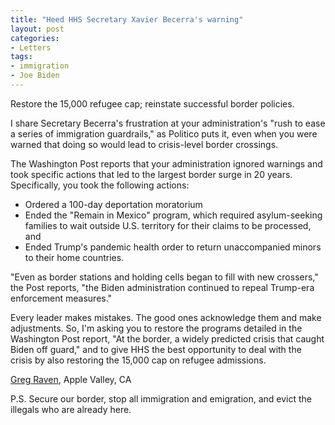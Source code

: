 ```yaml
---
title: "Heed HHS Secretary Xavier Becerra's warning"
layout: post
categories:
- Letters
tags:
- immigration
- Joe Biden
---
```


Restore the 15,000 refugee cap; reinstate successful border policies.

I share Secretary Becerra's frustration at your administration's "rush to ease a series of immigration guardrails," as Politico puts it, even when you were warned that doing so would lead to crisis-level border crossings.

The Washington Post reports that your administration ignored warnings and took specific actions that led to the largest border surge in 20 years. Specifically, you took the following actions:

- Ordered a 100-day deportation moratorium
- Ended the "Remain in Mexico" program, which required asylum-seeking families to wait outside U.S. territory for their claims to be processed, and
- Ended Trump's pandemic health order to return unaccompanied minors to their home countries.

"Even as border stations and holding cells began to fill with new crossers," the Post reports, "the Biden administration continued to repeal Trump-era enforcement measures."

Every leader makes mistakes. The good ones acknowledge them and make adjustments. So, I'm asking you to restore the programs detailed in the Washington Post report, "At the border, a widely predicted crisis that caught Biden off guard," and to give HHS the best opportunity to deal with the crisis by also restoring the 15,000 cap on refugee admissions.

[Greg Raven](https://www.gregraven.org/), Apple Valley, CA

P.S. Secure our border, stop all immigration and emigration, and evict the illegals who are already here.